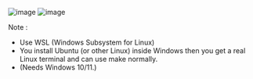 ![image](https://github.com/user-attachments/assets/c763b229-ee0b-47ed-9152-99170c9b3559)
![image](https://github.com/user-attachments/assets/13edd3f0-3e3b-4f5f-ad5d-00c5325abe3b)

Note : 
- Use WSL (Windows Subsystem for Linux)
- You install Ubuntu (or other Linux) inside Windows then you get a real Linux terminal and can use make normally.
- (Needs Windows 10/11.)

